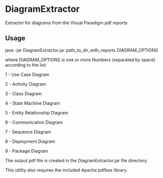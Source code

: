 DiagramExtractor
================

Extractor for diagrams from the Visual Paradigm pdf reports

Usage
---------------

java -jar DiagramExtractor.jar path_to_dir_with_reports DIAGRAM_OPTIONS

where DIAGRAM_OPTIONS is one or more Numbers (separated by space) according to the list:

1 - Use Case Diagram

2 - Activity Diagram

3 - Class Diagram

4 - State Machine Diagram

5 - Entity Relationship Diagram

6 - Communication Diagram

7 - Sequence Diagram

8 - Deployment Diagram

9 - Package Diagram


The output pdf file is created in the DiagramExtractor.jar file directory.

This utility also requires the included Apache pdfbox library.
